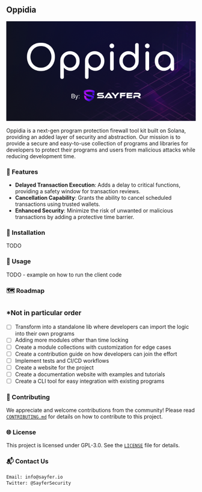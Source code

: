 ## Oppidia

![logo](assets/logo.png)

Oppidia is a next-gen program protection firewall tool kit built on Solana, providing an added layer of security and
abstraction.
Our mission is to provide a secure and easy-to-use collection of programs and libraries for developers to protect their
programs and users from malicious attacks while reducing development time.

### 🌟 Features

- **Delayed Transaction Execution**: Adds a delay to critical functions, providing a safety window for transaction
  reviews.
- **Cancellation Capability**: Grants the ability to cancel scheduled transactions using trusted wallets.
- **Enhanced Security**: Minimize the risk of unwanted or malicious transactions by adding a protective time barrier.

### 🔧 Installation

TODO

### 📝 Usage

TODO - example on how to run the client code

### 🗺️ Roadmap
<small>*Not in particular order</small>
- 
- [ ] Transform into a standalone lib where developers can import the logic into their own programs
- [ ] Adding more modules other than time locking
- [ ] Create a module collections with customization for edge cases
- [ ] Create a contribution guide on how developers can join the effort
- [ ] Implement tests and CI/CD workflows
- [ ] Create a website for the project
- [ ] Create a documentation website with examples and tutorials
- [ ] Create a CLI tool for easy integration with existing programs

### 📣 Contributing

We appreciate and welcome contributions from the community! 
Please read [`CONTRIBUTING.md`](CONTRIBUTING.md) for details on how to contribute to this project.

### 🌐 License

This project is licensed under GPL-3.0. See the [`LICENSE`](LICENSE) file for details.

### 📬 Contact Us

```
Email: info@sayfer.io
Twitter: @SayferSecurity
```
